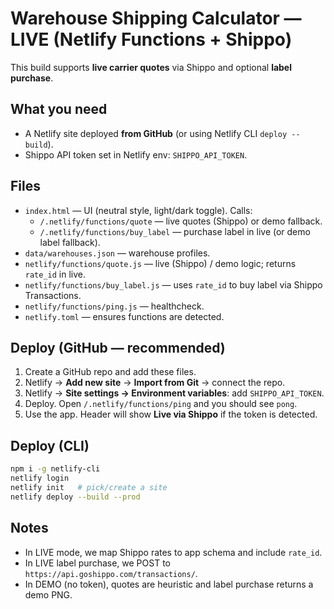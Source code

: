 # Warehouse Shipping Calculator — LIVE (Netlify Functions + Shippo)

This build supports **live carrier quotes** via Shippo and optional **label purchase**.

## What you need
- A Netlify site deployed **from GitHub** (or using Netlify CLI `deploy --build`).
- Shippo API token set in Netlify env: `SHIPPO_API_TOKEN`.

## Files
- `index.html` — UI (neutral style, light/dark toggle). Calls:
  - `/.netlify/functions/quote` — live quotes (Shippo) or demo fallback.
  - `/.netlify/functions/buy_label` — purchase label in live (or demo label fallback).
- `data/warehouses.json` — warehouse profiles.
- `netlify/functions/quote.js` — live (Shippo) / demo logic; returns `rate_id` in live.
- `netlify/functions/buy_label.js` — uses `rate_id` to buy label via Shippo Transactions.
- `netlify/functions/ping.js` — healthcheck.
- `netlify.toml` — ensures functions are detected.

## Deploy (GitHub — recommended)
1) Create a GitHub repo and add these files.
2) Netlify → **Add new site** → **Import from Git** → connect the repo.
3) Netlify → **Site settings → Environment variables**: add `SHIPPO_API_TOKEN`.
4) Deploy. Open `/.netlify/functions/ping` and you should see `pong`.
5) Use the app. Header will show **Live via Shippo** if the token is detected.

## Deploy (CLI)
```bash
npm i -g netlify-cli
netlify login
netlify init   # pick/create a site
netlify deploy --build --prod
```

## Notes
- In LIVE mode, we map Shippo rates to app schema and include `rate_id`.
- In LIVE label purchase, we POST to `https://api.goshippo.com/transactions/`.
- In DEMO (no token), quotes are heuristic and label purchase returns a demo PNG.
